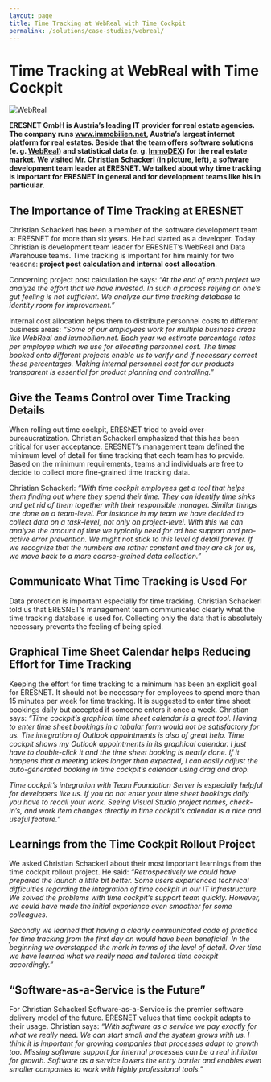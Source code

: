 ```yaml
---
layout: page
title: Time Tracking at WebReal with Time Cockpit
permalink: /solutions/case-studies/webreal/
---
```


<h1 xmlns="http://www.w3.org/1999/xhtml">Time Tracking at WebReal with Time Cockpit</h1><p xmlns="http://www.w3.org/1999/xhtml">
  <img src="{{site.baseurl}}/content/images/customer_logos/webreal_some_team_members.png.png" alt="WebReal" title="WebReal" />
</p><p xmlns="http://www.w3.org/1999/xhtml">
  <strong>ERESNET GmbH is Austria’s leading IT provider for real estate agencies. The company runs <a href="http://www.immobilien.net/" target="_blank">www.immobilien.net</a>, Austria’s largest internet platform for real estates. Beside that the team offers software solutions (e. g. <a href="http://www.webreal.at/" target="_blank">WebReal</a>) and statistical data (e. g. <a href="http://www.immobilien.net/immodex" target="_blank">ImmoDEX</a>) for the real estate market. We visited Mr. Christian Schackerl (in picture, left), a software development team leader at ERESNET. We talked about why time tracking is important for ERESNET in general and for development teams like his in particular.</strong>
</p><h2 xmlns="http://www.w3.org/1999/xhtml">The Importance of Time Tracking at ERESNET</h2><p xmlns="http://www.w3.org/1999/xhtml">Christian Schackerl has been a member of the software development team at ERESNET for more than six years. He had started as a developer. Today Christian is development team leader for ERESNET’s WebReal and Data Warehouse teams. Time tracking is important for him mainly for two reasons: <strong>project post calculation and internal cost allocation</strong>.</p><p xmlns="http://www.w3.org/1999/xhtml">Concerning project post calculation he says: <em>“At the end of each project we analyze the effort that we have invested. In such a process relying on one’s gut feeling is not sufficient. We analyze our time tracking database to identity room for improvement.”</em></p><p xmlns="http://www.w3.org/1999/xhtml">Internal cost allocation helps them to distribute personnel costs to different business areas: <em>“Some of our employees work for multiple business areas like WebReal and immobilien.net. Each year we estimate percentage rates per employee which we use for allocating personnel cost. The times booked onto different projects enable us to verify and if necessary correct these percentages. Making internal personnel cost for our products transparent is essential for product planning and controlling.”</em></p><h2 xmlns="http://www.w3.org/1999/xhtml">Give the Teams Control over Time Tracking Details</h2><p xmlns="http://www.w3.org/1999/xhtml">When rolling out time cockpit, ERESNET tried to avoid over-bureaucratization. Christian Schackerl emphasized that this has been critical for user acceptance. ERESNET’s management team defined the minimum level of detail for time tracking that each team has to provide. Based on the minimum requirements, teams and individuals are free to decide to collect more fine-grained time tracking data.</p><p xmlns="http://www.w3.org/1999/xhtml">Christian Schackerl: <em>“With time cockpit employees get a tool that helps them finding out where they spend their time. They can identify time sinks and get rid of them together with their responsible manager. Similar things are done on a team-level. For instance in my team we have decided to collect data on a task-level, not only on project-level. With this we can analyze the amount of time we typically need for ad hoc support and pro-active error prevention. We might not stick to this level of detail forever. If we recognize that the numbers are rather constant and they are ok for us, we move back to a more coarse-grained data collection.”</em></p><h2 xmlns="http://www.w3.org/1999/xhtml">Communicate What Time Tracking is Used For</h2><p xmlns="http://www.w3.org/1999/xhtml">Data protection is important especially for time tracking. Christian Schackerl told us that ERESNET’s management team communicated clearly what the time tracking database is used for. Collecting only the data that is absolutely necessary prevents the feeling of being spied.</p><h2 xmlns="http://www.w3.org/1999/xhtml">Graphical Time Sheet Calendar helps Reducing Effort for Time Tracking</h2><p xmlns="http://www.w3.org/1999/xhtml">Keeping the effort for time tracking to a minimum has been an explicit goal for ERESNET. It should not be necessary for employees to spend more than 15 minutes per week for time tracking. It is suggested to enter time sheet bookings daily but accepted if someone enters it once a week. Christian says: <em>“Time cockpit’s graphical time sheet calendar is a great tool. Having to enter time sheet bookings in a tabular form would not be satisfactory for us. The integration of Outlook appointments is also of great help. Time cockpit shows my Outlook appointments in its graphical calendar. I just have to double-click it and the time sheet booking is nearly done. If it happens that a meeting takes longer than expected, I can easily adjust the auto-generated booking in time cockpit’s calendar using drag and drop.</em></p><p xmlns="http://www.w3.org/1999/xhtml">
  <em>Time cockpit’s integration with Team Foundation Server is especially helpful for developers like us. If you do not enter your time sheet bookings daily you have to recall your work. Seeing Visual Studio project names, check-in’s, and work item changes directly in time cockpit’s calendar is a nice and useful feature.”</em>
</p><h2 xmlns="http://www.w3.org/1999/xhtml">Learnings from the Time Cockpit Rollout Project</h2><p xmlns="http://www.w3.org/1999/xhtml">We asked Christian Schackerl about their most important learnings from the time cockpit rollout project. He said: <em>“Retrospectively we could have prepared the launch a little bit better. Some users experienced technical difficulties regarding the integration of time cockpit in our IT infrastructure. We solved the problems with time cockpit’s support team quickly. However, we could have made the initial experience even smoother for some colleagues.</em></p><p xmlns="http://www.w3.org/1999/xhtml">
  <em>Secondly we learned that having a clearly communicated code of practice for time tracking from the first day on would have been beneficial. In the beginning we overstepped the mark in terms of the level of detail. Over time we have learned what we really need and tailored time cockpit accordingly.”</em>
</p><h2 xmlns="http://www.w3.org/1999/xhtml">“Software-as-a-Service is the Future”</h2><p xmlns="http://www.w3.org/1999/xhtml">For Christian Schackerl Software-as-a-Service is the premier software delivery model of the future. ERESNET values that time cockpit adapts to their usage. Christian says: <em>“With software as a service we pay exactly for what we really need. We can start small and the system grows with us. I think it is important for growing companies that processes adapt to growth too. Missing software support for internal processes can be a real inhibitor for growth. Software as a service lowers the entry barrier and enables even smaller companies to work with highly professional tools.”</em></p><p xmlns="http://www.w3.org/1999/xhtml">
  <em>
    <br />
  </em>
</p><p xmlns="http://www.w3.org/1999/xhtml">
  <em>
    <br />
  </em>
</p>